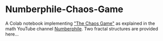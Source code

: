# Numberphile-Chaos-Game

A Colab notebook implementing ["The Chaos Game"](https://www.youtube.com/watch?v=kbKtFN71Lfs) as explained in the math YouTube channel [Numberphile](https://www.youtube.com/@numberphile). Two fractal structures are provided here...
